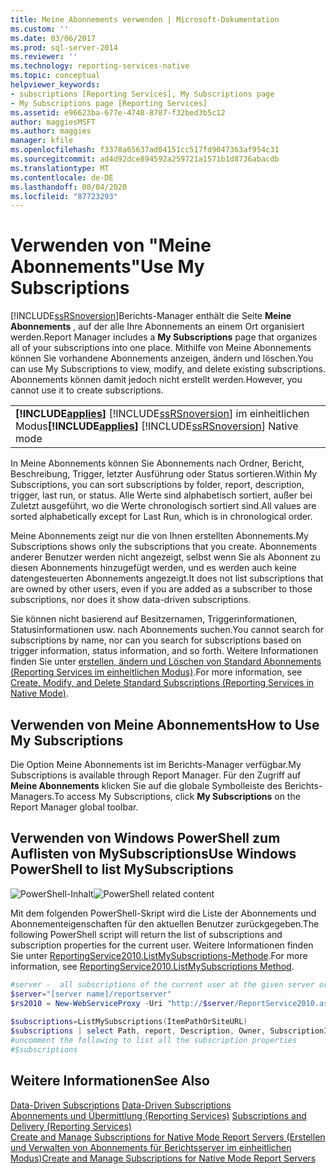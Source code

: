 ```yaml
---
title: Meine Abonnements verwenden | Microsoft-Dokumentation
ms.custom: ''
ms.date: 03/06/2017
ms.prod: sql-server-2014
ms.reviewer: ''
ms.technology: reporting-services-native
ms.topic: conceptual
helpviewer_keywords:
- subscriptions [Reporting Services], My Subscriptions page
- My Subscriptions page [Reporting Services]
ms.assetid: e96623ba-677e-4748-8787-f32bed3b5c12
author: maggiesMSFT
ms.author: maggies
manager: kfile
ms.openlocfilehash: f3378a65637ad04151cc517fd9047363af954c31
ms.sourcegitcommit: ad4d92dce894592a259721a1571b1d8736abacdb
ms.translationtype: MT
ms.contentlocale: de-DE
ms.lasthandoff: 08/04/2020
ms.locfileid: "87723293"
---
```

# <a name="use-my-subscriptions"></a><span data-ttu-id="0c4d1-102">Verwenden von "Meine Abonnements"</span><span class="sxs-lookup"><span data-stu-id="0c4d1-102">Use My Subscriptions</span></span>
  [!INCLUDE[ssRSnoversion](../../../includes/ssrsnoversion-md.md)]<span data-ttu-id="0c4d1-103">Berichts-Manager enthält die Seite **Meine Abonnements** , auf der alle Ihre Abonnements an einem Ort organisiert werden.</span><span class="sxs-lookup"><span data-stu-id="0c4d1-103">Report Manager includes a **My Subscriptions** page that organizes all of your subscriptions into one place.</span></span> <span data-ttu-id="0c4d1-104">Mithilfe von Meine Abonnements können Sie vorhandene Abonnements anzeigen, ändern und löschen.</span><span class="sxs-lookup"><span data-stu-id="0c4d1-104">You can use My Subscriptions to view, modify, and delete existing subscriptions.</span></span> <span data-ttu-id="0c4d1-105">Abonnements können damit jedoch nicht erstellt werden.</span><span class="sxs-lookup"><span data-stu-id="0c4d1-105">However, you cannot use it to create subscriptions.</span></span>  
  
||  
|-|  
|<span data-ttu-id="0c4d1-106">**[!INCLUDE[applies](../../includes/applies-md.md)]** [!INCLUDE[ssRSnoversion](../../../includes/ssrsnoversion-md.md)] im einheitlichen Modus</span><span class="sxs-lookup"><span data-stu-id="0c4d1-106">**[!INCLUDE[applies](../../includes/applies-md.md)]**  [!INCLUDE[ssRSnoversion](../../../includes/ssrsnoversion-md.md)] Native mode</span></span>|  
  
 <span data-ttu-id="0c4d1-107">In Meine Abonnements können Sie Abonnements nach Ordner, Bericht, Beschreibung, Trigger, letzter Ausführung oder Status sortieren.</span><span class="sxs-lookup"><span data-stu-id="0c4d1-107">Within My Subscriptions, you can sort subscriptions by folder, report, description, trigger, last run, or status.</span></span> <span data-ttu-id="0c4d1-108">Alle Werte sind alphabetisch sortiert, außer bei Zuletzt ausgeführt, wo die Werte chronologisch sortiert sind.</span><span class="sxs-lookup"><span data-stu-id="0c4d1-108">All values are sorted alphabetically except for Last Run, which is in chronological order.</span></span>  
  
 <span data-ttu-id="0c4d1-109">Meine Abonnements zeigt nur die von Ihnen erstellten Abonnements.</span><span class="sxs-lookup"><span data-stu-id="0c4d1-109">My Subscriptions shows only the subscriptions that you create.</span></span> <span data-ttu-id="0c4d1-110">Abonnements anderer Benutzer werden nicht angezeigt, selbst wenn Sie als Abonnent zu diesen Abonnements hinzugefügt werden, und es werden auch keine datengesteuerten Abonnements angezeigt.</span><span class="sxs-lookup"><span data-stu-id="0c4d1-110">It does not list subscriptions that are owned by other users, even if you are added as a subscriber to those subscriptions, nor does it show data-driven subscriptions.</span></span>  
  
 <span data-ttu-id="0c4d1-111">Sie können nicht basierend auf Besitzernamen, Triggerinformationen, Statusinformationen usw. nach Abonnements suchen.</span><span class="sxs-lookup"><span data-stu-id="0c4d1-111">You cannot search for subscriptions by name, nor can you search for subscriptions based on trigger information, status information, and so forth.</span></span> <span data-ttu-id="0c4d1-112">Weitere Informationen finden Sie unter [erstellen, ändern und Löschen von Standard Abonnements &#40;Reporting Services im einheitlichen Modus&#41;](create-and-manage-subscriptions-for-native-mode-report-servers.md).</span><span class="sxs-lookup"><span data-stu-id="0c4d1-112">For more information, see [Create, Modify, and Delete Standard Subscriptions &#40;Reporting Services in Native Mode&#41;](create-and-manage-subscriptions-for-native-mode-report-servers.md).</span></span>  
  
## <a name="how-to-use-my-subscriptions"></a><span data-ttu-id="0c4d1-113">Verwenden von Meine Abonnements</span><span class="sxs-lookup"><span data-stu-id="0c4d1-113">How to Use My Subscriptions</span></span>  
 <span data-ttu-id="0c4d1-114">Die Option Meine Abonnements ist im Berichts-Manager verfügbar.</span><span class="sxs-lookup"><span data-stu-id="0c4d1-114">My Subscriptions is available through Report Manager.</span></span> <span data-ttu-id="0c4d1-115">Für den Zugriff auf **Meine Abonnements** klicken Sie auf die globale Symbolleiste des Berichts-Managers.</span><span class="sxs-lookup"><span data-stu-id="0c4d1-115">To access My Subscriptions, click **My Subscriptions** on the Report Manager global toolbar.</span></span>  
  
## <a name="use-windows-powershell-to-list-mysubscriptions"></a><span data-ttu-id="0c4d1-116">Verwenden von Windows PowerShell zum Auflisten von MySubscriptions</span><span class="sxs-lookup"><span data-stu-id="0c4d1-116">Use Windows PowerShell to list MySubscriptions</span></span>  
 <span data-ttu-id="0c4d1-117">![PowerShell-Inhalt](../media/rs-powershellicon.jpg "PowerShell-Inhalt")</span><span class="sxs-lookup"><span data-stu-id="0c4d1-117">![PowerShell related content](../media/rs-powershellicon.jpg "PowerShell related content")</span></span>  
  
 <span data-ttu-id="0c4d1-118">Mit dem folgenden PowerShell-Skript wird die Liste der Abonnements und Abonnementeigenschaften für den aktuellen Benutzer zurückgegeben.</span><span class="sxs-lookup"><span data-stu-id="0c4d1-118">The following PowerShell script will return the list of subscriptions and subscription properties for the current user.</span></span> <span data-ttu-id="0c4d1-119">Weitere Informationen finden Sie unter [ReportingService2010.ListMySubscriptions-Methode](https://technet.microsoft.com/library/reportservice2010.reportingservice2010.listmysubscriptions.aspx).</span><span class="sxs-lookup"><span data-stu-id="0c4d1-119">For more information, see [ReportingService2010.ListMySubscriptions Method](https://technet.microsoft.com/library/reportservice2010.reportingservice2010.listmysubscriptions.aspx).</span></span>  
  
```powershell
#server -  all subscriptions of the current user at the given server or site  
$server="[server name]/reportserver"  
$rs2010 = New-WebServiceProxy -Uri "http://$server/ReportService2010.asmx" -Namespace SSRS.ReportingService2010 -UseDefaultCredential ;  
  
$subscriptions=ListMySubscriptions(ItemPathOrSiteURL)  
$subscriptions | select Path, report, Description, Owner, SubscriptionID, lastexecuted,Status  
#uncomment the following to list all the subscription properties  
#$subscriptions
```  
  
## <a name="see-also"></a><span data-ttu-id="0c4d1-120">Weitere Informationen</span><span class="sxs-lookup"><span data-stu-id="0c4d1-120">See Also</span></span>  
 <span data-ttu-id="0c4d1-121">[Data-Driven Subscriptions](data-driven-subscriptions.md) </span><span class="sxs-lookup"><span data-stu-id="0c4d1-121">[Data-Driven Subscriptions](data-driven-subscriptions.md) </span></span>  
 <span data-ttu-id="0c4d1-122">[Abonnements und Übermittlung &#40;Reporting Services&#41;](subscriptions-and-delivery-reporting-services.md) </span><span class="sxs-lookup"><span data-stu-id="0c4d1-122">[Subscriptions and Delivery &#40;Reporting Services&#41;](subscriptions-and-delivery-reporting-services.md) </span></span>  
 [<span data-ttu-id="0c4d1-123">Create and Manage Subscriptions for Native Mode Report Servers (Erstellen und Verwalten von Abonnements für Berichtsserver im einheitlichen Modus)</span><span class="sxs-lookup"><span data-stu-id="0c4d1-123">Create and Manage Subscriptions for Native Mode Report Servers</span></span>](../create-manage-subscriptions-native-mode-report-servers.md)  
